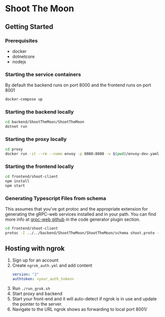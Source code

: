 # Shoot The Moon

## Getting Started

### Prerequisites

* docker
* dotnetcore
* nodejs
  
### Starting the service containers

By default the backend runs on port 8000 and the frontend runs on port 8001

```sh
docker-compose up
```

### Starting the backend locally

```sh
cd backend/ShootTheMoon/ShootTheMoon
dotnet run
```

### Starting the proxy locally

```sh
cd proxy
docker run -it --rm --name envoy -p 8080:8080 -v $(pwd)/envoy-dev.yaml:/etc/envoy/envoy.yaml envoyproxy/envoy:v1.17-latest
```

### Starting the frontend locally

```sh
cd frontend/shoot-client
npm install
npm start
```

### Generating Typescript Files from schema

This assumes that you've got protoc and the appropriate extension for generating the gRPC-web services installed and in your path. You can find more info at [grpc-web github](https://github.com/grpc/grpc-web) in the code generator plugin section.

```sh
cd frontend/shoot-client
protoc -I ../../backend/ShootTheMoon/ShootTheMoon/schema shoot.proto --js_out=import_style=commonjs,binary:src/proto --grpc-web_out=import_style=typescript,mode=grpcwebtext:src/proto
```

## Hosting with ngrok

1. Sign up for an account
2. Create `ngrok_auth.yml` and add content
   ```yaml
   version: "2"
   authtoken: <your_auth_token>
   ```
3. Run `./run_grok.sh`
4. Start proxy and backend
5. Start your front-end and it will auto-detect if ngrok is in use and update the pointer to the server.
6. Navigate to the URL ngrok shows as forwarding to local port 8001/